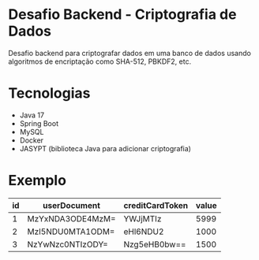 # Desafio Backend - Criptografia de Dados

Desafio backend para criptografar dados em uma banco de dados usando algoritmos de encriptação como SHA-512, PBKDF2, etc.

# Tecnologias

- Java 17
- Spring Boot
- MySQL
- Docker
- JASYPT (biblioteca Java para adicionar criptografia)

# Exemplo

| id | userDocument          | creditCardToken | value |
|----|------------------------|-----------------|-------|
| 1  | MzYxNDA3ODE4MzM=       | YWJjMTIz        | 5999  |
| 2  | MzI5NDU0MTA1ODM=       | eHl6NDU2        | 1000  |
| 3  | NzYwNzc0NTIzODY=       | Nzg5eHB0bw==    | 1500  |
